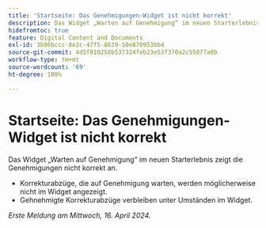 ```yaml
---
title: 'Startseite: Das Genehmigungen-Widget ist nicht korrekt'
description: Das Widget „Warten auf Genehmigung“ im neuen Starterlebnis zeigt die Genehmigungen nicht korrekt an.
hidefromtoc: true
feature: Digital Content and Documents
exl-id: 3b96bccc-8e2c-47f5-8639-10e870953bb4
source-git-commit: 4d5f810258b537324feb23e53f370a2c55877a0b
workflow-type: tm+mt
source-wordcount: '69'
ht-degree: 100%

---
```


# Startseite: Das Genehmigungen-Widget ist nicht korrekt

<!--Won't fix, valid issue-->

<!--
>[!NOTE]
>
>This issue was fixed on May 2, 2024.
 WF, WFP-->

Das Widget „Warten auf Genehmigung“ im neuen Starterlebnis zeigt die Genehmigungen nicht korrekt an.

* Korrekturabzüge, die auf Genehmigung warten, werden möglicherweise nicht im Widget angezeigt.
* Gehnehmigte Korrekturabzüge verbleiben unter Umständen im Widget.

_Erste Meldung am Mittwoch, 16. April 2024._

